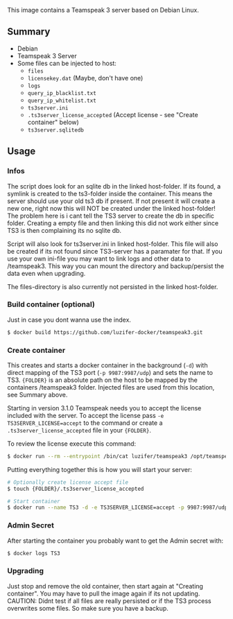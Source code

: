 This image contains a Teamspeak 3 server based on Debian Linux.

## Summary

- Debian
- Teamspeak 3 Server
- Some files can be injected to host:
  - `files`
  - `licensekey.dat` (Maybe, don't have one)
  - `logs`
  - `query_ip_blacklist.txt`
  - `query_ip_whitelist.txt`
  - `ts3server.ini`
  - `.ts3server_license_accepted` (Accept license - see "Create container" below)
  - `ts3server.sqlitedb`

## Usage

### Infos
  
The script does look for an sqlite db in the linked host-folder. If its found, a symlink is created to the ts3-folder inside the container. This means the server should use your old ts3 db if present. If not present it will create a new one, right now this will NOT be created under the linked host-folder! The problem here is i cant tell the TS3 server to create the db in specific folder. Creating a empty file and then linking this did not work either since TS3 is then complaining its no sqlite db.

Script will also look for ts3server.ini in linked host-folder. This file will also be created if its not found since TS3-server has a paramater for that. If you use your own ini-file you may want to link logs and other data to /teamspeak3. This way you can mount the directory and backup/persist the data even when upgrading.

The files-directory is also currently not persisted in the linked host-folder.

### Build container (optional)
  
Just in case you dont wanna use the index.

```bash
$ docker build https://github.com/luzifer-docker/teamspeak3.git
```
  
### Create container
    
This creates and starts a docker container in the background (`-d`) with direct mapping of the TS3 port (`-p 9987:9987/udp`) and sets the name to TS3. `{FOLDER}` is an absolute path on the host to be mapped by the containers /teamspeak3 folder. Injected files are used from this location, see Summary above.

Starting in version 3.1.0 Teamspeak needs you to accept the license included with the server. To accept the license pass `-e TS3SERVER_LICENSE=accept` to the command or create a `.ts3server_license_accepted` file in your `{FOLDER}`.

To review the license execute this command:

```bash
$ docker run --rm --entrypoint /bin/cat luzifer/teamspeak3 /opt/teamspeak3-server_linux_amd64/LICENSE | less
```

Putting everything together this is how you will start your server:

```bash
# Optionally create license accept file
$ touch {FOLDER}/.ts3server_license_accepted

# Start container
$ docker run --name TS3 -d -e TS3SERVER_LICENSE=accept -p 9987:9987/udp -v {FOLDER}:/teamspeak3 luzifer/teamspeak3
```
    
### Admin Secret
  
After starting the container you probably want to get the Admin secret with:

```bash
$ docker logs TS3
```
    
### Upgrading
  
Just stop and remove the old container, then start again at "Creating container". You may have to pull the image again if its not updating. CAUTION: Didnt test if all files are really persisted or if the TS3 process overwrites some files. So make sure you have a backup. 
